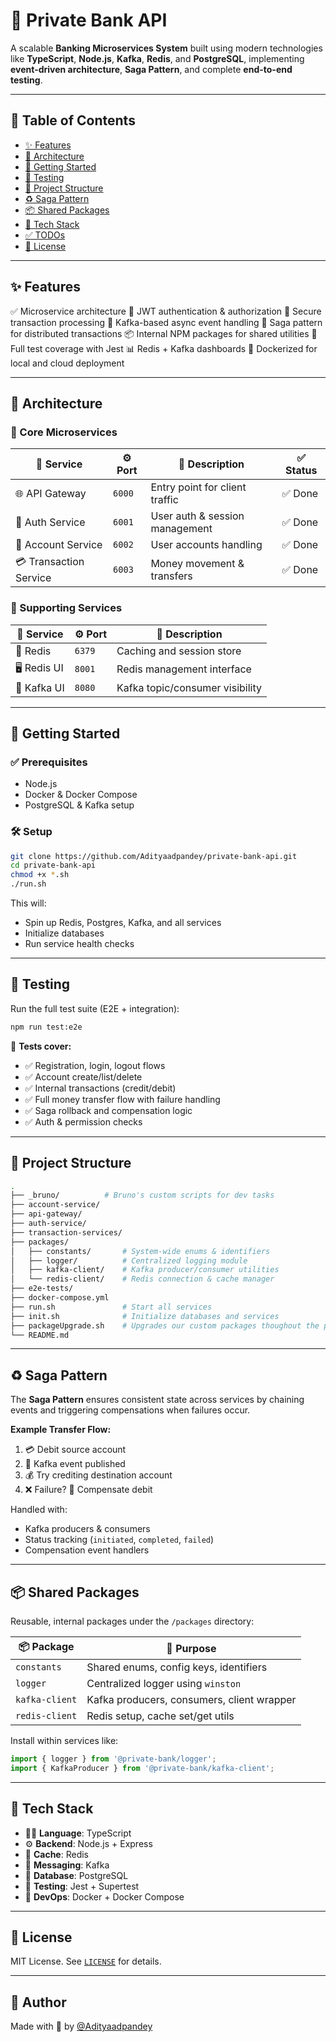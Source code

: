 
# 🏦 Private Bank API

A scalable **Banking Microservices System** built using modern technologies like **TypeScript**, **Node.js**, **Kafka**, **Redis**, and **PostgreSQL**, implementing **event-driven architecture**, **Saga Pattern**, and complete **end-to-end testing**.

---

## 📌 Table of Contents

- [✨ Features](#-features)
- [🧱 Architecture](#-architecture)
- [🚀 Getting Started](#-getting-started)
- [🧪 Testing](#-testing)
- [📁 Project Structure](#-project-structure)
- [♻️ Saga Pattern](#️-saga-pattern)
- [📦 Shared Packages](#-shared-packages)
- [🧰 Tech Stack](#-tech-stack)
- [✅ TODOs](#-todos)
- [📜 License](#-license)

---

## ✨ Features

✅ Microservice architecture
🔐 JWT authentication & authorization
💸 Secure transaction processing
🧠 Kafka-based async event handling
🔁 Saga pattern for distributed transactions
📦 Internal NPM packages for shared utilities
🧪 Full test coverage with Jest
📊 Redis + Kafka dashboards
🐳 Dockerized for local and cloud deployment

---

## 🧱 Architecture

### 🧩 Core Microservices

| 🧰 Service            | ⚙️ Port | 📝 Description                  | ✅ Status |
|----------------------|--------|--------------------------------|-----------|
| 🌐 API Gateway        | `6000` | Entry point for client traffic | ✅ Done    |
| 🔐 Auth Service       | `6001` | User auth & session management | ✅ Done    |
| 🏦 Account Service    | `6002` | User accounts handling         | ✅ Done    |
| 💳 Transaction Service| `6003` | Money movement & transfers     | ✅ Done    |

### 📡 Supporting Services

| 🧰 Service   | ⚙️ Port | 📝 Description                  |
|-------------|--------|---------------------------------|
| 🧠 Redis     | `6379` | Caching and session store       |
| 🖥️ Redis UI | `8001` | Redis management interface      |
| 🔄 Kafka UI | `8080` | Kafka topic/consumer visibility |

---

## 🚀 Getting Started

### ✅ Prerequisites

- Node.js
- Docker & Docker Compose
- PostgreSQL & Kafka setup

### 🛠️ Setup

```bash
git clone https://github.com/Adityaadpandey/private-bank-api.git
cd private-bank-api
chmod +x *.sh
./run.sh
````

This will:

* Spin up Redis, Postgres, Kafka, and all services
* Initialize databases
* Run service health checks

---

## 🧪 Testing

Run the full test suite (E2E + integration):

```bash
npm run test:e2e
```

🧪 **Tests cover:**

* ✅ Registration, login, logout flows
* ✅ Account create/list/delete
* ✅ Internal transactions (credit/debit)
* ✅ Full money transfer flow with failure handling
* ✅ Saga rollback and compensation logic
* ✅ Auth & permission checks

---

## 📁 Project Structure

```bash
.
├── _bruno/          # Bruno's custom scripts for dev tasks
├── account-service/
├── api-gateway/
├── auth-service/
├── transaction-services/
├── packages/
│   ├── constants/       # System-wide enums & identifiers
│   ├── logger/          # Centralized logging module
│   ├── kafka-client/    # Kafka producer/consumer utilities
│   └── redis-client/    # Redis connection & cache manager
├── e2e-tests/
├── docker-compose.yml
├── run.sh               # Start all services
├── init.sh              # Initialize databases and services
├── packageUpgrade.sh    # Upgrades our custom packages thoughout the project
└── README.md
```

---

## ♻️ Saga Pattern

The **Saga Pattern** ensures consistent state across services by chaining events and triggering compensations when failures occur.

**Example Transfer Flow:**

1. 💳 Debit source account
2. 🧠 Kafka event published
3. 💰 Try crediting destination account
4. ❌ Failure? 🔁 Compensate debit

Handled with:

* Kafka producers & consumers
* Status tracking (`initiated`, `completed`, `failed`)
* Compensation event handlers

---

## 📦 Shared Packages

Reusable, internal packages under the `/packages` directory:

| 📦 Package     | 🔧 Purpose                                 |
| -------------- | ------------------------------------------ |
| `constants`    | Shared enums, config keys, identifiers     |
| `logger`       | Centralized logger using `winston`         |
| `kafka-client` | Kafka producers, consumers, client wrapper |
| `redis-client` | Redis setup, cache set/get utils           |

Install within services like:

```ts
import { logger } from '@private-bank/logger';
import { KafkaProducer } from '@private-bank/kafka-client';
```

---

## 🧰 Tech Stack

* 🧑‍💻 **Language**: TypeScript
* ⚙️ **Backend**: Node.js + Express
* 🧠 **Cache**: Redis
* 💬 **Messaging**: Kafka
* 🐘 **Database**: PostgreSQL
* 🧪 **Testing**: Jest + Supertest
* 🐳 **DevOps**: Docker + Docker Compose


---

## 📜 License

MIT License. See [`LICENSE`](./LICENSE) for details.

---

## 🙌 Author

Made with 💙 by [@Adityaadpandey](https://github.com/Adityaadpandey)
